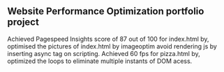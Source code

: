 ## Website Performance Optimization portfolio project

Achieved Pagespeed Insights score of 87 out of 100 for index.html by,
    optimised the pictures of index.html by imageoptim
    avoid rendering js by inserting async tag on scripting.
Achieved 60 fps for pizza.html by,
    optimized the loops to eliminate multiple instants of DOM acess.
